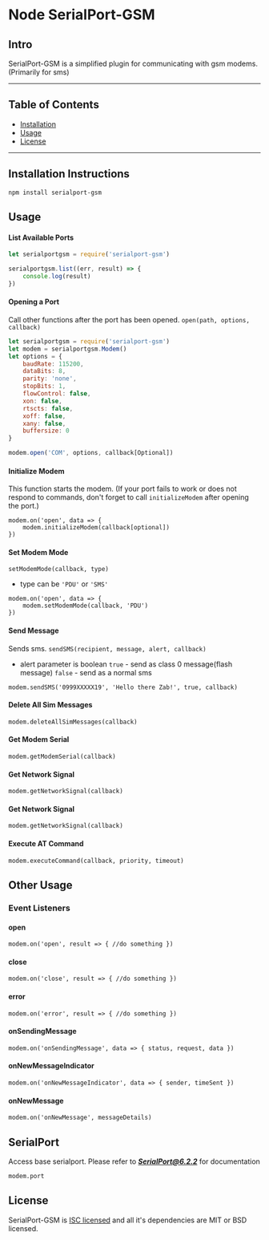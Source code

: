 # Node SerialPort-GSM

## Intro

SerialPort-GSM is a simplified plugin for communicating with gsm modems. (Primarily for sms)
***
## Table of Contents

* [Installation](#installation-instructions)
* [Usage](#usage)
* [License](#license)

***
## Installation Instructions

```
npm install serialport-gsm
```

## Usage

#### List Available Ports
```js
let serialportgsm = require('serialport-gsm')

serialportgsm.list((err, result) => {
    console.log(result)
})
```

#### Opening a Port
Call other functions after the port has been opened.
`open(path, options, callback)`
```js
let serialportgsm = require('serialport-gsm')
let modem = serialportgsm.Modem()
let options = {
    baudRate: 115200,
    dataBits: 8,
    parity: 'none',
    stopBits: 1,
    flowControl: false,
    xon: false,
    rtscts: false,
    xoff: false,
    xany: false,
    buffersize: 0
}

modem.open('COM', options, callback[Optional])
```
#### Initialize Modem
This function starts the modem. (If your port fails to work or does not respond to commands, don't forget to call `initializeModem` after opening the port.)
```
modem.on('open', data => {
    modem.initializeModem(callback[optional])
})
```

#### Set Modem Mode
`setModemMode(callback, type)`
* type can be `'PDU'` or `'SMS'`
```
modem.on('open', data => {
    modem.setModemMode(callback, 'PDU')
})
```

#### Send Message
Sends sms.
`sendSMS(recipient, message, alert, callback)`
* alert parameter is boolean
`true` - send as class 0 message(flash message)
`false` - send as a normal sms
```
modem.sendSMS('0999XXXXX19', 'Hello there Zab!', true, callback)
```
#### Delete All Sim Messages
```
modem.deleteAllSimMessages(callback)
```

#### Get Modem Serial
```
modem.getModemSerial(callback)
```

#### Get Network Signal
```
modem.getNetworkSignal(callback)
```

#### Get Network Signal
```
modem.getNetworkSignal(callback)
```
#### Execute AT Command
```
modem.executeCommand(callback, priority, timeout)
```

## Other Usage 
### Event Listeners
#### open
```
modem.on('open', result => { //do something })
```

#### close
```
modem.on('close', result => { //do something })
```

#### error
```
modem.on('error', result => { //do something })
```

#### onSendingMessage
```
modem.on('onSendingMessage', data => { status, request, data })
```

#### onNewMessageIndicator
```
modem.on('onNewMessageIndicator', data => { sender, timeSent })
```

#### onNewMessage
```
modem.on('onNewMessage', messageDetails)
```

## SerialPort
Access base serialport. Please refer to [***SerialPort@6.2.2***](https://www.npmjs.com/package/serialport/v/6.2.2) for documentation
```
modem.port
```

## License
SerialPort-GSM is [ISC licensed](LICENSE) and all it's dependencies are MIT or BSD licensed.

